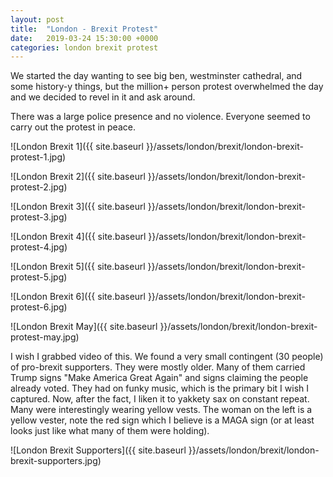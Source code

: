 ```yaml
---
layout: post
title:  "London - Brexit Protest"
date:   2019-03-24 15:30:00 +0000
categories: london brexit protest
---
```


We started the day wanting to see big ben, westminster cathedral, and some history-y things, but
the million+ person protest overwhelmed the day and we decided to revel in it and ask around.

There was a large police presence and no violence. Everyone seemed to carry out the protest in peace.

![London Brexit 1]({{ site.baseurl }}/assets/london/brexit/london-brexit-protest-1.jpg)

![London Brexit 2]({{ site.baseurl }}/assets/london/brexit/london-brexit-protest-2.jpg)

![London Brexit 3]({{ site.baseurl }}/assets/london/brexit/london-brexit-protest-3.jpg)

![London Brexit 4]({{ site.baseurl }}/assets/london/brexit/london-brexit-protest-4.jpg)

![London Brexit 5]({{ site.baseurl }}/assets/london/brexit/london-brexit-protest-5.jpg)

![London Brexit 6]({{ site.baseurl }}/assets/london/brexit/london-brexit-protest-6.jpg)

![London Brexit May]({{ site.baseurl }}/assets/london/brexit/london-brexit-protest-may.jpg)

I wish I grabbed video of this. We found a very small contingent (30 people) of pro-brexit
supporters. They were mostly older. Many of them carried Trump signs "Make America Great Again"
and signs claiming the people already voted. They had on funky music, which is the primary bit
I wish I captured. Now, after the fact, I liken it to yakkety sax on constant repeat. Many were
interestingly wearing yellow vests. The woman on the left is a yellow vester, note the red sign
which I believe is a MAGA sign (or at least looks just like what many of them were holding).

![London Brexit Supporters]({{ site.baseurl }}/assets/london/brexit/london-brexit-supporters.jpg)
